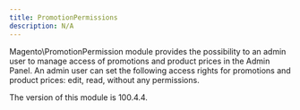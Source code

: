 ```yaml
---
title: PromotionPermissions
description: N/A
---
```


Magento\PromotionPermission module provides the possibility to an admin user to manage access of promotions and product
prices in the Admin Panel. An admin user can set the following access rights for promotions and product prices: edit,
read, without any permissions.

<InlineAlert slots="text" />
The version of this module is 100.4.4.
